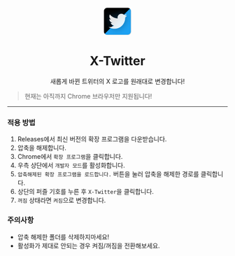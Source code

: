 <div align="center">

<img src="./images/X-Twitter.png" width="64px">

# **X-Twitter**
새롭게 바뀐 트위터의 X 로고를 원래대로 변경합니다!

</div>

> 현재는 아직까지 Chrome 브라우저만 지원됩니다!

---

### 적용 방법
1. Releases에서 최신 버전의 확장 프로그램을 다운받습니다.
1. 압축을 해제합니다.
1. Chrome에서 `확장 프로그램`을 클릭합니다.
1. 우측 상단에서 `개발자 모드`를 활성화합니다.
1. `압축해제된 확장 프로그램을 로드합니다.` 버튼을 눌러 압축을 해제한 경로를 클릭합니다.
1. 상단의 퍼즐 기호를 누른 후 `X-Twitter`을 클릭합니다.
1. `꺼짐` 상태라면 `켜짐`으로 변경합니다.

### 주의사항
- 압축 해제한 폴더를 삭제하지마세요!
- 활성화가 제대로 안되는 경우 켜짐/꺼짐을 전환해보세요.
